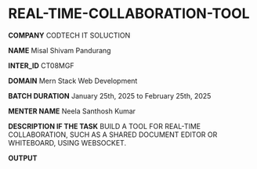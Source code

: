 # REAL-TIME-COLLABORATION-TOOL

**COMPANY** CODTECH IT SOLUCTION

**NAME** Misal Shivam Pandurang

**INTER_ID** CT08MGF

**DOMAIN** Mern Stack Web Development

**BATCH DURATION** January 25th, 2025 to February 25th, 2025

**MENTER NAME** Neela Santhosh Kumar

**DESCRIPTION IF THE TASK**  BUILD A TOOL FOR REAL-TIME
COLLABORATION, SUCH AS A SHARED
DOCUMENT EDITOR OR WHITEBOARD,
USING WEBSOCKET.

**OUTPUT** 
